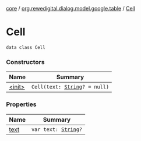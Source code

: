 [core](../../index.md) / [org.rewedigital.dialog.model.google.table](../index.md) / [Cell](./index.md)

# Cell

`data class Cell`

### Constructors

| Name | Summary |
|---|---|
| [&lt;init&gt;](-init-.md) | `Cell(text: `[`String`](https://kotlinlang.org/api/latest/jvm/stdlib/kotlin/-string/index.html)`? = null)` |

### Properties

| Name | Summary |
|---|---|
| [text](text.md) | `var text: `[`String`](https://kotlinlang.org/api/latest/jvm/stdlib/kotlin/-string/index.html)`?` |
